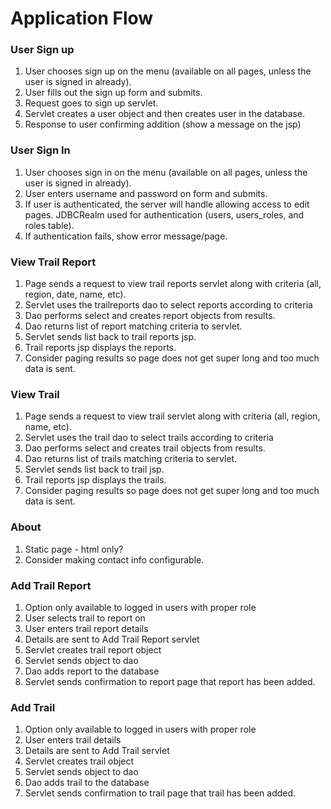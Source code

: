 # Application Flow


### User Sign up

1. User chooses sign up on the menu (available on all pages, unless the user 
is signed in already).
1. User fills out the sign up form and submits.
1. Request goes to sign up servlet.
1. Servlet creates a user object and then creates user in the database.
1. Response to user confirming addition (show a message on the jsp)

### User Sign In

1. User chooses sign in on the menu (available on all pages, unless the user 
is signed in already).
1. User enters username and password on form and submits. 
1. If user is authenticated, the server will handle allowing access to edit 
pages.  JDBCRealm used for authentication (users, users_roles, and roles table).
1. If authentication fails, show error message/page.

### View Trail Report

1. Page sends a request to view trail reports servlet along with criteria 
(all, region, date, name, etc).
1. Servlet uses the trailreports dao to select reports according to criteria
1. Dao performs select and creates report objects from results.
1. Dao returns list of report matching criteria to servlet.
1. Servlet sends list back to trail reports jsp.
1. Trail reports jsp displays the reports.
1. Consider paging results so page does not get super long and too much data 
is sent.

### View Trail

1. Page sends a request to view trail servlet along with criteria 
(all, region, name, etc).
1. Servlet uses the trail dao to select trails according to criteria
1. Dao performs select and creates trail objects from results.
1. Dao returns list of trails matching criteria to servlet.
1. Servlet sends list back to trail  jsp.
1. Trail reports jsp displays the trails.
1. Consider paging results so page does not get super long and too much data 
is sent.

### About

1. Static page - html only? 
1. Consider making contact info configurable.

### Add Trail Report
1. Option only available to logged in users with proper role
1. User selects trail to report on
1. User enters trail report details
1. Details are sent to Add Trail Report servlet
1. Servlet creates trail report object
1. Servlet sends object to dao
1. Dao adds report to the database
1. Servlet sends confirmation to report page that report has been added.

### Add Trail 
1. Option only available to logged in users with proper role
1. User enters trail  details
1. Details are sent to Add Trail  servlet
1. Servlet creates trail  object
1. Servlet sends object to dao
1. Dao adds trail to the database
1. Servlet sends confirmation to trail page that trail has been added.








 

